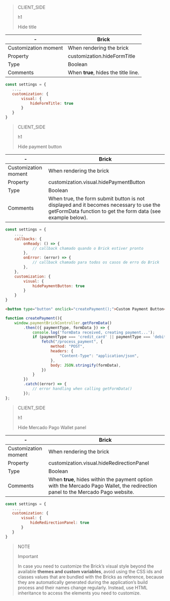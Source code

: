 > CLIENT_SIDE
>
> h1
>
> Hide title

| - | Brick |
| --- | --- |
| Customization moment  | When rendering the brick  |
| Property  | customization.hideFormTitle  |
| Type  | Boolean  |
| Comments  | When **true**, hides the title line.  |

```javascript
const settings = {
   ...,
   customization: {
       visual: {
           hideFormTitle: true
       }
   }
}
```

> CLIENT_SIDE
>
> h1
>
> Hide payment button

| - | Brick |
| --- | --- |
| Customization moment  | When rendering the brick  |
| Property  | customization.visual.hidePaymentButton  |
| Type  | Boolean  |
| Comments  | When true, the form submit button is not displayed and it becomes necessary to use the getFormData function to get the form data (see example below). |

```javascript
const settings = {
    ...,
    callbacks: {
        onReady: () => {
            // callback chamado quando o Brick estiver pronto
        },
        onError: (error) => { 
            // callback chamado para todos os casos de erro do Brick
        },
    },
    customization: {
        visual: {
            hidePaymentButton: true
        }
    }
}
```

```html
<button type="button" onclick="createPayment();">Custom Payment Button</button>
```

```javascript
function createPayment(){
    window.paymentBrickController.getFormData()
        .then(({ paymentType, formData }) => {
            console.log('formData received, creating payment...');
            if (paymentType === 'credit_card' || paymentType === 'debit_card') {
                fetch("/process_payment", {
                    method: "POST",
                    headers: {
                        "Content-Type": "application/json",
                    },
                    body: JSON.stringify(formData),
                })
            }
        })
        .catch((error) => {
            // error handling when calling getFormData()
        });
};
```

> CLIENT_SIDE
>
> h1
>
> Hide Mercado Pago Wallet panel

| - | Brick |
| --- | --- |
| Customization moment  | When rendering the brick  |
| Property  | customization.visual.hideRedirectionPanel  |
| Type  | Boolean  |
| Comments  | When **true**, hides within the payment option with the Mercado Pago Wallet, the redirection panel to the Mercado Pago website. |

```javascript
const settings = {
   ...,
   customization: {
       visual: {
           hideRedirectionPanel: true
       }
   }
}
```

> NOTE
>
> Important
> 
> In case you need to customize the Brick’s visual style beyond the available **themes and custom variables**, avoid using the CSS ids and classes values that are bundled with the Bricks as reference, because they are automatically generated during the application’s build process and their names change regularly. Instead, use HTML inheritance to access the elements you need to customize.